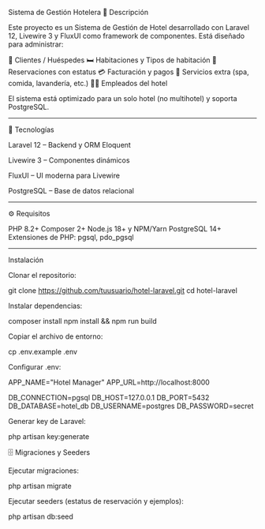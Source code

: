 Sistema de Gestión Hotelera
🏨 Descripción

Este proyecto es un Sistema de Gestión de Hotel desarrollado con Laravel 12, Livewire 3 y FluxUI como framework de componentes.
Está diseñado para administrar:

👤 Clientes / Huéspedes
🛏️ Habitaciones y Tipos de habitación
📅 Reservaciones con estatus
💳 Facturación y pagos
🧾 Servicios extra (spa, comida, lavandería, etc.)
👨‍💼 Empleados del hotel

El sistema está optimizado para un solo hotel (no multihotel) y soporta PostgreSQL.
<hr>
🚀 Tecnologías

Laravel 12
 – Backend y ORM Eloquent

Livewire 3
 – Componentes dinámicos

FluxUI
 – UI moderna para Livewire

PostgreSQL
 – Base de datos relacional
<hr>
⚙️ Requisitos

PHP 8.2+
Composer 2+
Node.js 18+ y NPM/Yarn
PostgreSQL 14+
Extensiones de PHP: pgsql, pdo_pgsql
<hr>
Instalación

Clonar el repositorio:

git clone https://github.com/tuusuario/hotel-laravel.git
cd hotel-laravel


Instalar dependencias:

composer install
npm install && npm run build


Copiar el archivo de entorno:

cp .env.example .env


Configurar .env:

APP_NAME="Hotel Manager"
APP_URL=http://localhost:8000

DB_CONNECTION=pgsql
DB_HOST=127.0.0.1
DB_PORT=5432
DB_DATABASE=hotel_db
DB_USERNAME=postgres
DB_PASSWORD=secret


Generar key de Laravel:

php artisan key:generate

🗄️ Migraciones y Seeders

Ejecutar migraciones:

php artisan migrate


Ejecutar seeders (estatus de reservación y ejemplos):

php artisan db:seed
